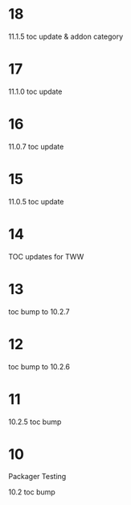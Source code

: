 # 18

11.1.5 toc update & addon category

# 17

11.1.0 toc update

# 16

11.0.7 toc update

# 15

11.0.5 toc update

# 14

TOC updates for TWW

# 13

toc bump to 10.2.7

# 12

toc bump to 10.2.6

# 11

10.2.5 toc bump

# 10

Packager Testing

10.2 toc bump